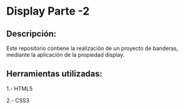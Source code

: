 # Display Parte -2

## Descripción:

Este repositorio contiene la realización de un proyecto de banderas, mediante la aplicación de la propiedad display.

## Herramientas utilizadas:

1.- HTML5

2.- CSS3